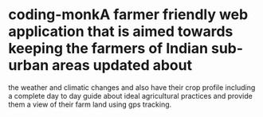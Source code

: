 # coding-monkA farmer friendly web application that is aimed towards keeping the farmers of Indian sub-urban areas updated about
the weather and climatic changes and also have their crop profile including a complete day to day guide about ideal 
agricultural practices and provide them a view of their
farm land using gps tracking.
